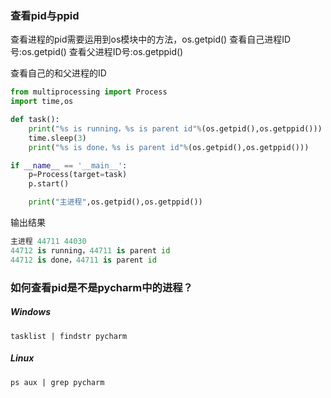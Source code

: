 ### 查看pid与ppid

查看进程的pid需要运用到os模块中的方法，os.getpid()
查看自己进程ID号:os.getpid()
查看父进程ID号:os.getppid()

查看自己的和父进程的ID

```python
from multiprocessing import Process
import time,os

def task():
    print("%s is running，%s is parent id"%(os.getpid(),os.getppid()))
    time.sleep(3)
    print("%s is done，%s is parent id"%(os.getpid(),os.getppid()))

if __name__ == '__main__':
    p=Process(target=task)
    p.start()

    print("主进程",os.getpid(),os.getppid())
```

输出结果

```python
主进程 44711 44030
44712 is running，44711 is parent id
44712 is done，44711 is parent id
```


### 如何查看pid是不是pycharm中的进程？

##### Windows

```shell
tasklist | findstr pycharm
```

##### Linux

```shell
ps aux | grep pycharm
```
